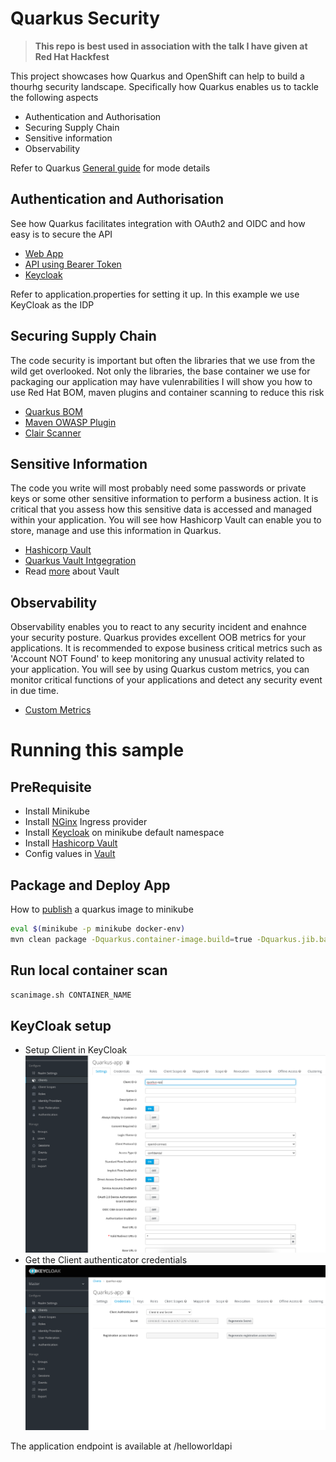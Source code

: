 # Quarkus Security

>  **This repo is best used in association with the talk I have given at Red Hat Hackfest**

This project showcases how Quarkus and OpenShift can help to build a thourhg security landscape.
Specifically how Quarkus enables us to tackle the following aspects

- Authentication and Authorisation
- Securing Supply Chain
- Sensitive information
- Observability

Refer to Quarkus [General guide](https://quarkus.io/guides/security) for mode details

## Authentication and Authorisation
See how Quarkus facilitates integration with OAuth2 and OIDC and how easy is to secure the API
- [Web App](https://quarkus.io/guides/security-openid-connect-web-authentication)
- [API using Bearer Token](https://quarkus.io/guides/security-openid-connect)
- [Keycloak](https://www.keycloak.org/operator/basic-deployment)

Refer to application.properties for setting it up. In this example we use KeyCloak as the IDP 

## Securing Supply Chain
The code security is important but often the libraries that we use from the wild get overlooked. 
Not only the libraries, the base container we use for packaging our application may have vulenrabilities
I will show you how to use Red Hat BOM, maven plugins and container scanning to reduce this risk
- [Quarkus BOM](https://quarkus.io/guides/platform)
- [Maven OWASP Plugin]()
- [Clair Scanner](https://github.com/arminc/clair-scanner/blob/master/example-run.sh)

## Sensitive Information
The code you write will most probably need some passwords or private keys or some other sensitive information to perform a business action.
It is critical that you assess how this sensitive data is accessed and managed within your application.
You will see how Hashicorp Vault can enable you to store, manage and use this information in Quarkus.
- [Hashicorp Vault](https://learn.hashicorp.com/tutorials/vault/kubernetes-minikube-raft)
- [Quarkus Vault Intgegration](https://quarkiverse.github.io/quarkiverse-docs/quarkus-vault/dev/index.html)
- Read [more](https://cloud.redhat.com/blog/managing-secrets-openshift-vault-integration?extIdCarryOver=true&sc_cid=701f2000001Css5AAC) about Vault

## Observability
Observability enables you to react to any security incident and enahnce your security posture.
Quarkus provides excellent OOB metrics for your applications. It is recommended to expose business critical metrics such as 'Account NOT Found'
to keep monitoring any unusual activity related to your application.
You will see by using Quarkus custom metrics, you can monitor critical functions of your applications and detect any security event in due time.
- [Custom Metrics](https://quarkus.io/guides/smallrye-metrics)


# Running this sample

## PreRequisite
- Install Minikube
- Install [NGinx](https://kubernetes.io/docs/tasks/access-application-cluster/ingress-minikube/) Ingress provider
- Install [Keycloak](https://www.keycloak.org/operator/basic-deployment) on minikube default namespace
- Install [Hashicorp Vault](https://learn.hashicorp.com/tutorials/vault/kubernetes-minikube-raft) 
- Config values in [Vault](https://quarkiverse.github.io/quarkiverse-docs/quarkus-vault/dev/vault-auth.html)

## Package and Deploy App
How to [publish](https://dev.to/marcuspaulo/tutorial-publish-a-quarkus-application-in-kubernetes-minikube-and-dockerhub-36nd) a quarkus image to minikube
```bash
eval $(minikube -p minikube docker-env)
mvn clean package -Dquarkus.container-image.build=true -Dquarkus.jib.base-jvm-image=registry.access.redhat.com/ubi8/openjdk-11-runtime:1.14 -DskipTests=true
```

## Run local container scan
```bash
scanimage.sh CONTAINER_NAME
```

## KeyCloak setup
- Setup Client in KeyCloak
![img.png](img.png)
- Get the Client authenticator credentials
![img_1.png](img_1.png)

The application endpoint is available at /helloworldapi